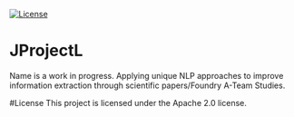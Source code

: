 [![License](https://img.shields.io/badge/License-Apache%202.0-blue.svg)](https://opensource.org/licenses/Apache-2.0)


# JProjectL
Name is a work in progress. Applying unique NLP approaches to improve information extraction through scientific papers/Foundry A-Team Studies.

#License
This project is licensed under the Apache 2.0 license.
